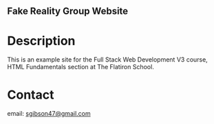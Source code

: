 Fake Reality Group Website
---

# Description

This is an example site for the Full Stack Web Development V3 course, HTML Fundamentals section at The Flatiron School.

# Contact

email: sgibson47@gmail.com
